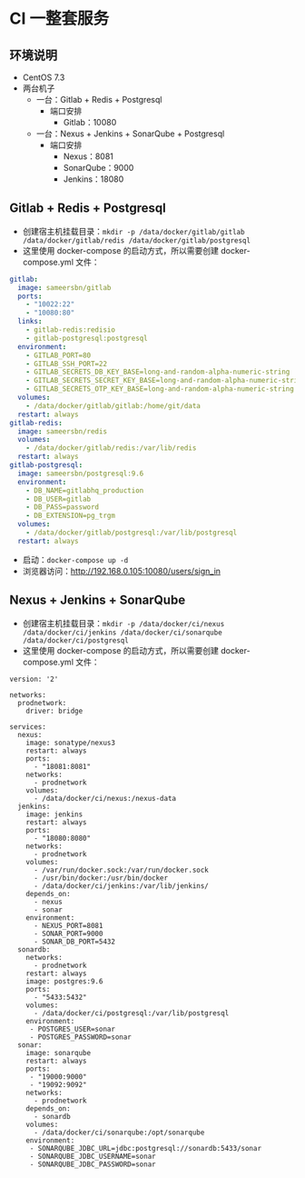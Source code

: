  
 
# CI 一整套服务
 
## 环境说明
 
- CentOS 7.3
- 两台机子
	- 一台：Gitlab + Redis + Postgresql
		- 端口安排
			- Gitlab：10080
	- 一台：Nexus + Jenkins + SonarQube + Postgresql
		- 端口安排
			- Nexus：8081
			- SonarQube：9000
			- Jenkins：18080

## Gitlab + Redis + Postgresql

- 创建宿主机挂载目录：`mkdir -p /data/docker/gitlab/gitlab /data/docker/gitlab/redis /data/docker/gitlab/postgresql`
- 这里使用 docker-compose 的启动方式，所以需要创建 docker-compose.yml 文件：

```yml
gitlab:
  image: sameersbn/gitlab
  ports:
    - "10022:22"
    - "10080:80"
  links:
    - gitlab-redis:redisio
    - gitlab-postgresql:postgresql
  environment:
    - GITLAB_PORT=80
    - GITLAB_SSH_PORT=22
    - GITLAB_SECRETS_DB_KEY_BASE=long-and-random-alpha-numeric-string
    - GITLAB_SECRETS_SECRET_KEY_BASE=long-and-random-alpha-numeric-string
    - GITLAB_SECRETS_OTP_KEY_BASE=long-and-random-alpha-numeric-string
  volumes:
    - /data/docker/gitlab/gitlab:/home/git/data
  restart: always
gitlab-redis:
  image: sameersbn/redis
  volumes:
    - /data/docker/gitlab/redis:/var/lib/redis
  restart: always
gitlab-postgresql:
  image: sameersbn/postgresql:9.6
  environment:
    - DB_NAME=gitlabhq_production
    - DB_USER=gitlab
    - DB_PASS=password
    - DB_EXTENSION=pg_trgm
  volumes:
    - /data/docker/gitlab/postgresql:/var/lib/postgresql
  restart: always
```

- 启动：`docker-compose up -d`
- 浏览器访问：<http://192.168.0.105:10080/users/sign_in>



## Nexus + Jenkins + SonarQube


- 创建宿主机挂载目录：`mkdir -p /data/docker/ci/nexus /data/docker/ci/jenkins /data/docker/ci/sonarqube /data/docker/ci/postgresql`
- 这里使用 docker-compose 的启动方式，所以需要创建 docker-compose.yml 文件：

```
version: '2'

networks:
  prodnetwork:
    driver: bridge

services:
  nexus:
    image: sonatype/nexus3
    restart: always
    ports:
      - "18081:8081"
    networks:
      - prodnetwork
    volumes:
      - /data/docker/ci/nexus:/nexus-data
  jenkins:
    image: jenkins
    restart: always
    ports:
      - "18080:8080"
    networks:
      - prodnetwork
    volumes:
      - /var/run/docker.sock:/var/run/docker.sock
      - /usr/bin/docker:/usr/bin/docker
      - /data/docker/ci/jenkins:/var/lib/jenkins/
    depends_on:
      - nexus
      - sonar
    environment:
      - NEXUS_PORT=8081
      - SONAR_PORT=9000
      - SONAR_DB_PORT=5432
  sonardb:
    networks:
      - prodnetwork
    restart: always
    image: postgres:9.6
    ports:
      - "5433:5432"
    volumes:
      - /data/docker/ci/postgresql:/var/lib/postgresql
    environment:
     - POSTGRES_USER=sonar
     - POSTGRES_PASSWORD=sonar
  sonar:
    image: sonarqube
    restart: always
    ports:
     - "19000:9000"
     - "19092:9092"
    networks:
      - prodnetwork
    depends_on:
      - sonardb
    volumes:
      - /data/docker/ci/sonarqube:/opt/sonarqube
    environment:
     - SONARQUBE_JDBC_URL=jdbc:postgresql://sonardb:5433/sonar
     - SONARQUBE_JDBC_USERNAME=sonar
     - SONARQUBE_JDBC_PASSWORD=sonar
```















